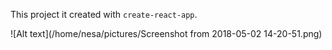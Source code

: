 This project it created with `create-react-app`. 

![Alt text](/home/nesa/pictures/Screenshot from 2018-05-02 14-20-51.png)

